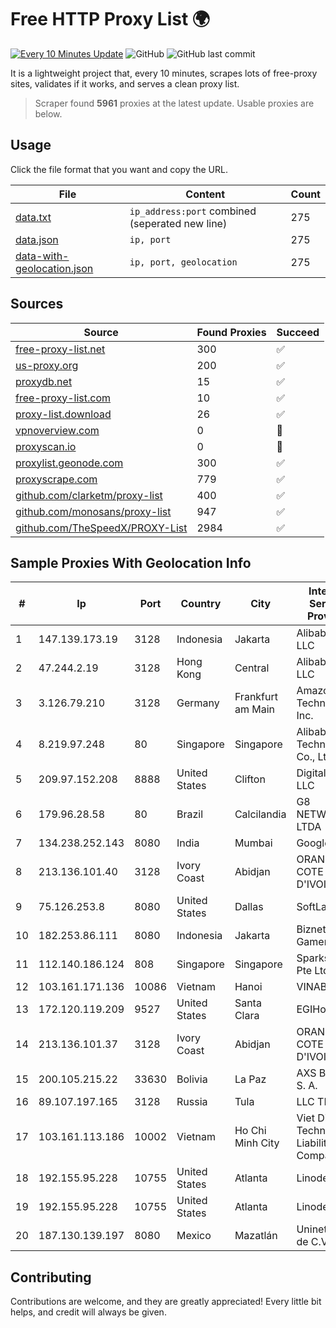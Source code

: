 
# Free HTTP Proxy List 🌍

[![Every 10 Minutes Update](https://github.com/mertguvencli/http-proxy-list/actions/workflows/main.yml/badge.svg?branch=main)](https://github.com/mertguvencli/http-proxy-list/actions/workflows/main.yml)
![GitHub](https://img.shields.io/github/license/mertguvencli/http-proxy-list)
![GitHub last commit](https://img.shields.io/github/last-commit/mertguvencli/http-proxy-list)

It is a lightweight project that, every 10 minutes, scrapes lots of free-proxy sites, validates if it works, and serves a clean proxy list.


> Scraper found **5961** proxies at the latest update. Usable proxies are below.

## Usage

Click the file format that you want and copy the URL.


|File|Content|Count|
|----|-------|-----|
|[data.txt](https://raw.githubusercontent.com/mertguvencli/http-proxy-list/main/proxy-list/data.txt)|`ip_address:port` combined (seperated new line)|275|
|[data.json](https://raw.githubusercontent.com/mertguvencli/http-proxy-list/main/proxy-list/data.json)|`ip, port`|275|
|[data-with-geolocation.json](https://raw.githubusercontent.com/mertguvencli/http-proxy-list/main/proxy-list/data-with-geolocation.json)|`ip, port, geolocation`|275|

## Sources

|Source|Found Proxies|Succeed|
|------|-------------|-------|
|[free-proxy-list.net](https://free-proxy-list.net)|300|✅|
|[us-proxy.org](https://www.us-proxy.org)|200|✅|
|[proxydb.net](http://proxydb.net)|15|✅|
|[free-proxy-list.com](https://free-proxy-list.com/?page=&port=&type%5B%5D=http&type%5B%5D=https&up_time=0&search=Search)|10|✅|
|[proxy-list.download](https://www.proxy-list.download/HTTP)|26|✅|
|[vpnoverview.com](https://vpnoverview.com/privacy/anonymous-browsing/free-proxy-servers)|0|🚫|
|[proxyscan.io](https://www.proxyscan.io)|0|🚫|
|[proxylist.geonode.com](https://proxylist.geonode.com/api/proxy-list?limit=300&page=1&sort_by=lastChecked&sort_type=desc&protocols=http,https)|300|✅|
|[proxyscrape.com](https://api.proxyscrape.com/v2/?request=displayproxies&protocol=http&timeout=10000&country=all&ssl=all&anonymity=all)|779|✅|
|[github.com/clarketm/proxy-list](https://raw.githubusercontent.com/clarketm/proxy-list/master/proxy-list-raw.txt)|400|✅|
|[github.com/monosans/proxy-list](https://raw.githubusercontent.com/monosans/proxy-list/main/proxies/http.txt)|947|✅|
|[github.com/TheSpeedX/PROXY-List](https://raw.githubusercontent.com/TheSpeedX/PROXY-List/master/http.txt)|2984|✅|


## Sample Proxies With Geolocation Info

|#|Ip|Port|Country|City|Internet Service Provider|
|-|--|----|-------|----|-------------------------|
|1|147.139.173.19|3128|Indonesia|Jakarta|Alibaba.com LLC|
|2|47.244.2.19|3128|Hong Kong|Central|Alibaba.com LLC|
|3|3.126.79.210|3128|Germany|Frankfurt am Main|Amazon Technologies Inc.|
|4|8.219.97.248|80|Singapore|Singapore|Alibaba (US) Technology Co., Ltd.|
|5|209.97.152.208|8888|United States|Clifton|DigitalOcean, LLC|
|6|179.96.28.58|80|Brazil|Calcilandia|G8 NETWORKS LTDA|
|7|134.238.252.143|8080|India|Mumbai|Google LLC|
|8|213.136.101.40|3128|Ivory Coast|Abidjan|ORANGE COTE D'IVOIRE|
|9|75.126.253.8|8080|United States|Dallas|SoftLayer|
|10|182.253.86.111|8080|Indonesia|Jakarta|Biznet Gamers|
|11|112.140.186.124|808|Singapore|Singapore|Sparkstation Pte Ltd|
|12|103.161.171.136|10086|Vietnam|Hanoi|VINABISON|
|13|172.120.119.209|9527|United States|Santa Clara|EGIHosting|
|14|213.136.101.37|3128|Ivory Coast|Abidjan|ORANGE COTE D'IVOIRE|
|15|200.105.215.22|33630|Bolivia|La Paz|AXS Bolivia S. A.|
|16|89.107.197.165|3128|Russia|Tula|LLC TK Altair|
|17|103.161.113.186|10002|Vietnam|Ho Chi Minh City|Viet Digital Technology Liability Company|
|18|192.155.95.228|10755|United States|Atlanta|Linode, LLC|
|19|192.155.95.228|10755|United States|Atlanta|Linode, LLC|
|20|187.130.139.197|8080|Mexico|Mazatlán|Uninet S.A. de C.V.|



## Contributing

Contributions are welcome, and they are greatly appreciated! Every
little bit helps, and credit will always be given.

